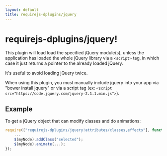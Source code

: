 ```yaml
---
layout: default
title: requirejs-dplugins/jquery
---
```


# requirejs-dplugins/jquery!


This plugin will load load the specified jQuery module(s), unless the application has loaded the whole jQuery
library via a `<script>` tag, in which case it just returns a pointer to the already loaded jQuery.

It's useful to avoid loading jQuery twice.

When using this plugin, you must manually include jquery into your app via "bower install jquery" or via
a script tag (ex: `<script src="https://code.jquery.com/jquery-2.1.1.min.js">`).

## Example

To get a jQuery object that can modify classes and do animations:

```js
require(["requirejs-dplugins/jquery!attributes/classes,effects"], function ($) {
    ...
    $(myNode).addClass("selected");
    $(myNode).animate(...);
});
```
